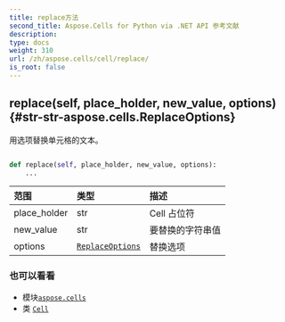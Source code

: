 ```yaml
---
title: replace方法
second_title: Aspose.Cells for Python via .NET API 参考文献
description:
type: docs
weight: 310
url: /zh/aspose.cells/cell/replace/
is_root: false
---
```

##  replace(self, place_holder, new_value, options) {#str-str-aspose.cells.ReplaceOptions}
用选项替换单元格的文本。



```python

def replace(self, place_holder, new_value, options):
    ...
```


|范围|类型|描述|
| :- | :- | :- |
| place_holder | str | Cell 占位符|
| new_value | str |要替换的字符串值|
| options | [`ReplaceOptions`](/cells/python-net/zh/aspose.cells/replaceoptions) |替换选项|



### 也可以看看
* 模块[`aspose.cells`](../../)
* 类 [`Cell`](/cells/python-net/zh/aspose.cells/cell)
